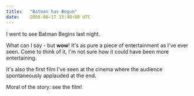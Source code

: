 ```yaml
---
title:   "Batman has Begun"
date:    2005-06-17 15:48:00 UTC
---
```


I went to see Batman Begins last night.

What can I say - but **wow**! It's as pure a piece of entertainment as I've ever seen. Come to think of it, I'm not sure how it could have been more entertaining.

It's also the first film I've seen at the cinema where the audience spontaneously applauded at the end.

Moral of the story: see the film!